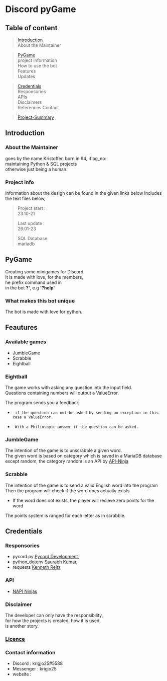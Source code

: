 # Discord pyGame

## Table of content

> [Introduction](#introduction)<br>
> About the Maintainer<br>

> [PyGame](#pygame)<br>
> project information<br>
> How to use the bot<br>
> Features<br>
> Updates

> [Credentials](#credentials)<br>
> Responsories<br>
> APIs<br>
> Disclaimers<br>
> References
> Contact

> [Project-Summary](#project-summary)


## Introduction

### About the Maintainer

goes by the name Kristoffer, born in 94, :flag_no:.<br>
maintaining Python & SQL projects<br>
otherwise just being a human.

### Project info

Information about the design can be found in the given links below
includes the text files below,

> Project start :<br>
>   23.10-21
>
>   Last update :<br>
>   26.01-23
>
>   SQL Database:<br>
>   mariadb

## PyGame

Creating some minigames for Discord<br> 
It is made with love, for the members, <br>
he prefix command used in<br>
in the bot  **?'**, e.g **'?help'**

### What makes this bot unique

The bot is made with love for python.

## Feautures

### Available games

-   JumbleGame
-   Scrabble
-   Eightball

### Eightball

The game works with asking any question into the input field.<br>
Questions containing numbers will output a ValueError.

The program sends you a feedback 

*      if the question can not be asked by sending an exception in this case a ValueError.

*      With a Philiosopic answer if the question can be asked. 

### JumbleGame

The intention of the game is to unscrabble a given word.<br>
The given word is based on category which is saved in a MariaDB database<br>
except random, the category random is an API by [API-Ninja](https://api-ninjas.com/)

### Scrabble

The intention of the game is to send a valid English word into the program<br>
Then the program will check if the word does actually exists

-   If the word does not exists, the player will recieve zero points for the word

The points system is ranged for each letter as in scrabble.


## Credentials

### Responsories

-   pycord.py [Pycord Development](https://github.com/Pycord-Development/pycord),  <br>
-   python_dotenv [Saurabh Kumar](https://github.com/motdotla/dotenv),<br>
-   requests [Kenneth Reitz](https://requests.readthedocs.io/en/latest/)<nt>

### API

-   [NAPI Ninjas](https://api-ninjas.com/)<br>

### Disclaimer

The developer can only have the responsibility,<br>
for how the projects is created, how it is used,<br>
is another story.

### [Licence](https://github.com/krigjo25/Discord/blob/main/pyGameBot/licence.md)

### Contact information

-   Discord : krigjo25#5588<br>
-   Messenger : krigjo25<br>
-   website :